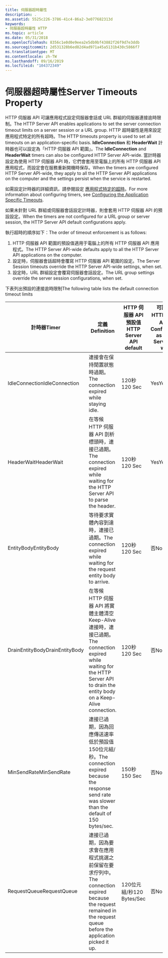 ```yaml
---
title: 伺服器超時屬性
description: .
ms.assetid: 5525c226-3786-41c4-86a2-3e077682313d
keywords:
- 伺服器超時屬性 HTTP
ms.topic: article
ms.date: 05/31/2018
ms.openlocfilehash: 8356c1e0d0e9eea2e5db9bf43882f26f9d7e3ddb
ms.sourcegitcommit: 2d531328b6ed82d4ad971a45a5131b430c5866f7
ms.translationtype: MT
ms.contentlocale: zh-TW
ms.lasthandoff: 09/16/2019
ms.locfileid: "104372349"
---
```

# <a name="server-timeouts-property"></a><span data-ttu-id="337b7-104">伺服器超時屬性</span><span class="sxs-lookup"><span data-stu-id="337b7-104">Server Timeouts Property</span></span>

<span data-ttu-id="337b7-105">HTTP 伺服器 API 可讓應用程式設定伺服器會話或 URL 群組的伺服器連接逾時限制。</span><span class="sxs-lookup"><span data-stu-id="337b7-105">The HTTP Server API enables applications to set the server connection timeout limits on a server session or a URL group.</span></span> <span data-ttu-id="337b7-106">HTTP 超時屬性是用來設定應用程式特定的所有超時。</span><span class="sxs-lookup"><span data-stu-id="337b7-106">The HTTP timeouts property is used to set all timeouts on an application-specific basis.</span></span> <span data-ttu-id="337b7-107">**IdleConnection** 和 **HeaderWait** 計時器也可以設定為「HTTP 伺服器 API 範圍」。</span><span class="sxs-lookup"><span data-stu-id="337b7-107">The **IdleConnection** and **HeaderWait** timers can also be configured HTTP Server API-wide.</span></span> <span data-ttu-id="337b7-108">當計時器設定為使用 HTTP 伺服器 API 時，它們會套用至電腦上的所有 HTTP 伺服器 API 應用程式，而設定會在服務重新開機時保存。</span><span class="sxs-lookup"><span data-stu-id="337b7-108">When the timers are configured HTTP Server API-wide, they apply to all the HTTP Server API applications on the computer and the settings persist when the service is restarted.</span></span>

<span data-ttu-id="337b7-109">如需設定計時器的詳細資訊，請參閱設定 [應用程式特定的超時](configuring-the-application-specific-timeouts.md)。</span><span class="sxs-lookup"><span data-stu-id="337b7-109">For more information about configuring timers, see [Configuring the Application Specific Timeouts](configuring-the-application-specific-timeouts.md).</span></span>

<span data-ttu-id="337b7-110">如果未針對 URL 群組或伺服器會話設定計時器，則會套用 HTTP 伺服器 API 的預設設定。</span><span class="sxs-lookup"><span data-stu-id="337b7-110">When the timers are not configured for a URL group or server session, the HTTP Server API default configurations apply.</span></span>

<span data-ttu-id="337b7-111">執行超時的順序如下：</span><span class="sxs-lookup"><span data-stu-id="337b7-111">The order of timeout enforcement is as follows:</span></span>

1.  <span data-ttu-id="337b7-112">HTTP 伺服器 API 範圍的預設值適用于電腦上的所有 HTTP 伺服器 API 應用程式。</span><span class="sxs-lookup"><span data-stu-id="337b7-112">The HTTP Server API-wide defaults apply to all the HTTP Server API applications on the computer.</span></span>
2.  <span data-ttu-id="337b7-113">設定時，伺服器會話超時會覆寫 HTTP 伺服器 API 範圍的設定。</span><span class="sxs-lookup"><span data-stu-id="337b7-113">The Server Session timeouts override the HTTP Server API-wide settings, when set.</span></span>
3.  <span data-ttu-id="337b7-114">設定時，URL 群組設定會覆寫伺服器會話設定。</span><span class="sxs-lookup"><span data-stu-id="337b7-114">The URL group settings override the server session configurations, when set.</span></span>

<span data-ttu-id="337b7-115">下表列出預設的連接逾時限制</span><span class="sxs-lookup"><span data-stu-id="337b7-115">The following table lists the default connection timeout limits</span></span>



| <span data-ttu-id="337b7-116">計時器</span><span class="sxs-lookup"><span data-stu-id="337b7-116">Timer</span></span>           | <span data-ttu-id="337b7-117">定義</span><span class="sxs-lookup"><span data-stu-id="337b7-117">Definition</span></span>                                                                                                        | <span data-ttu-id="337b7-118">HTTP 伺服器 API 預設值</span><span class="sxs-lookup"><span data-stu-id="337b7-118">HTTP Server API default</span></span> | <span data-ttu-id="337b7-119">可設定為 HTTP 伺服器 API 寬</span><span class="sxs-lookup"><span data-stu-id="337b7-119">Configurable as HTTP Server API wide</span></span> | <span data-ttu-id="337b7-120">可設定為應用程式特定</span><span class="sxs-lookup"><span data-stu-id="337b7-120">Configurable as Application specific</span></span> |
|-----------------|-------------------------------------------------------------------------------------------------------------------|-------------------------|--------------------------------------|--------------------------------------|
| <span data-ttu-id="337b7-121">IdleConnection</span><span class="sxs-lookup"><span data-stu-id="337b7-121">IdleConnection</span></span>  | <span data-ttu-id="337b7-122">連接會在保持閒置狀態時過期。</span><span class="sxs-lookup"><span data-stu-id="337b7-122">The connection expired while staying idle.</span></span>                                                                        | <span data-ttu-id="337b7-123">120秒</span><span class="sxs-lookup"><span data-stu-id="337b7-123">120 Sec</span></span>                 | <span data-ttu-id="337b7-124">Yes</span><span class="sxs-lookup"><span data-stu-id="337b7-124">Yes</span></span>                                  | <span data-ttu-id="337b7-125">限制</span><span class="sxs-lookup"><span data-stu-id="337b7-125">Limited</span></span>                              |
| <span data-ttu-id="337b7-126">HeaderWait</span><span class="sxs-lookup"><span data-stu-id="337b7-126">HeaderWait</span></span>      | <span data-ttu-id="337b7-127">在等候 HTTP 伺服器 API 剖析標頭時，連接已過期。</span><span class="sxs-lookup"><span data-stu-id="337b7-127">The connection expired while waiting for the HTTP Server API to parse the header.</span></span>                                 | <span data-ttu-id="337b7-128">120秒</span><span class="sxs-lookup"><span data-stu-id="337b7-128">120 Sec</span></span>                 | <span data-ttu-id="337b7-129">Yes</span><span class="sxs-lookup"><span data-stu-id="337b7-129">Yes</span></span>                                  | <span data-ttu-id="337b7-130">限制</span><span class="sxs-lookup"><span data-stu-id="337b7-130">Limited</span></span>                              |
| <span data-ttu-id="337b7-131">EntityBody</span><span class="sxs-lookup"><span data-stu-id="337b7-131">EntityBody</span></span>      | <span data-ttu-id="337b7-132">等待要求實體內容到達時，連接已過期。</span><span class="sxs-lookup"><span data-stu-id="337b7-132">The connection expired while waiting for the request entity body to arrive.</span></span>                                       | <span data-ttu-id="337b7-133">120秒</span><span class="sxs-lookup"><span data-stu-id="337b7-133">120 Sec</span></span>                 | <span data-ttu-id="337b7-134">否</span><span class="sxs-lookup"><span data-stu-id="337b7-134">No</span></span>                                   | <span data-ttu-id="337b7-135">是</span><span class="sxs-lookup"><span data-stu-id="337b7-135">Yes</span></span>                                  |
| <span data-ttu-id="337b7-136">DrainEntityBody</span><span class="sxs-lookup"><span data-stu-id="337b7-136">DrainEntityBody</span></span> | <span data-ttu-id="337b7-137">在等候 HTTP 伺服器 API 將實體主體清空 Keep-Alive 連接時，連接已過期。</span><span class="sxs-lookup"><span data-stu-id="337b7-137">The connection expired while waiting for the HTTP Server API to drain the entity body on a Keep-Alive connection.</span></span> | <span data-ttu-id="337b7-138">120秒</span><span class="sxs-lookup"><span data-stu-id="337b7-138">120 Sec</span></span>                 | <span data-ttu-id="337b7-139">否</span><span class="sxs-lookup"><span data-stu-id="337b7-139">No</span></span>                                   | <span data-ttu-id="337b7-140">是</span><span class="sxs-lookup"><span data-stu-id="337b7-140">Yes</span></span>                                  |
| <span data-ttu-id="337b7-141">MinSendRate</span><span class="sxs-lookup"><span data-stu-id="337b7-141">MinSendRate</span></span>     | <span data-ttu-id="337b7-142">連接已過期，因為回應傳送速率低於預設值150位元組/秒。</span><span class="sxs-lookup"><span data-stu-id="337b7-142">The connection expired because the response send rate was slower than the default of 150 bytes/sec.</span></span>               | <span data-ttu-id="337b7-143">150秒</span><span class="sxs-lookup"><span data-stu-id="337b7-143">150 Sec</span></span>                 | <span data-ttu-id="337b7-144">否</span><span class="sxs-lookup"><span data-stu-id="337b7-144">No</span></span>                                   | <span data-ttu-id="337b7-145">是</span><span class="sxs-lookup"><span data-stu-id="337b7-145">Yes</span></span>                                  |
| <span data-ttu-id="337b7-146">RequestQueue</span><span class="sxs-lookup"><span data-stu-id="337b7-146">RequestQueue</span></span>    | <span data-ttu-id="337b7-147">連接已過期，因為要求會在應用程式挑選之前保留在要求佇列中。</span><span class="sxs-lookup"><span data-stu-id="337b7-147">The connection expired because the request remained in the request queue before the application picked it up.</span></span>     | <span data-ttu-id="337b7-148">120位元組/秒</span><span class="sxs-lookup"><span data-stu-id="337b7-148">120 Bytes/Sec</span></span>           | <span data-ttu-id="337b7-149">否</span><span class="sxs-lookup"><span data-stu-id="337b7-149">No</span></span>                                   | <span data-ttu-id="337b7-150">是</span><span class="sxs-lookup"><span data-stu-id="337b7-150">Yes</span></span>                                  |



 

 

 




